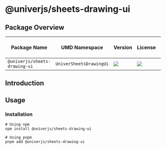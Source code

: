 # @univerjs/sheets-drawing-ui

## Package Overview

| Package Name | UMD Namespace | Version | License | Downloads | Contains CSS | Contains i18n locales |
| --- | --- | --- | --- | --- | :---: | :---: |
| `@univerjs/sheets-drawing-ui` | `UniverSheetsDrawingUi` | [![][npm-version-shield]][npm-version-link] | ![][npm-license-shield] | ![][npm-downloads-shield] | ⭕️ | ⭕️ |

## Introduction

## Usage

### Installation

```shell
# Using npm
npm install @univerjs/sheets-drawing-ui

# Using pnpm
pnpm add @univerjs/sheets-drawing-ui
```

<!-- Links -->
[npm-version-shield]: https://img.shields.io/npm/v/@univerjs/sheets-drawing-ui?style=flat-square
[npm-version-link]: https://npmjs.com/package/@univerjs/sheets-drawing-ui
[npm-license-shield]: https://img.shields.io/npm/l/@univerjs/sheets-drawing-ui?style=flat-square
[npm-downloads-shield]: https://img.shields.io/npm/dm/@univerjs/sheets-drawing-ui?style=flat-square
